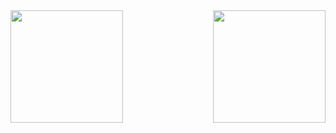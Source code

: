 <div style="display: flex; justify-content: space-between;">
  <div>
    <a href="https://github.com/zakiraihan4636">
      <img height="180em" src="https://github-readme-stats-eight-theta.vercel.app/api?username=zakiraihan4636&show_icons=true&theme=algolia&include_all_commits=true&count_private=true"/>
    </a>
  </div>
  <div>
    <a href="https://github.com/zakiraihan4636">
      <img height="180em" src="https://github-readme-stats-eight-theta.vercel.app/api/top-langs/?username=zakiraihan4636&layout=compact&theme=algolia&hide=html"/>
    </a>
  </div>
</div>
